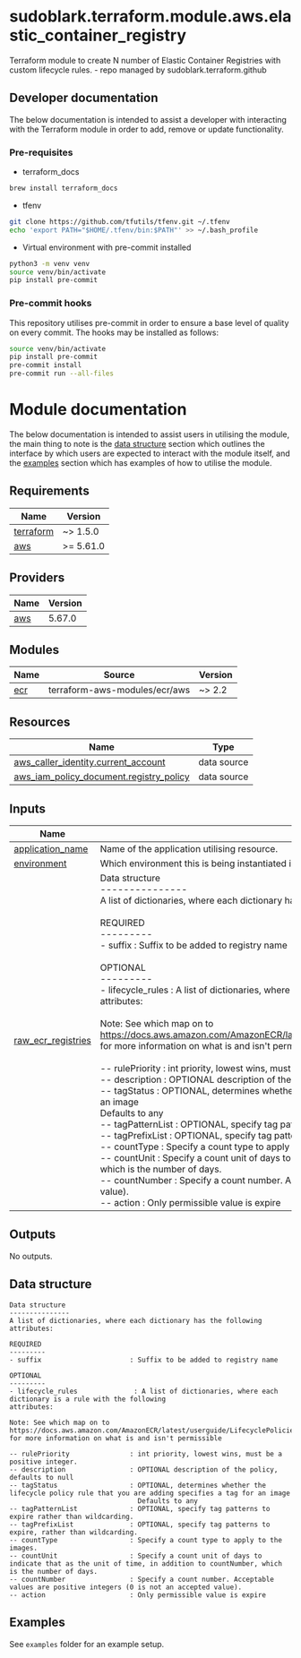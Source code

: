 # sudoblark.terraform.module.aws.elastic_container_registry
Terraform module to create N number of Elastic Container Registries with custom lifecycle rules. - repo managed by sudoblark.terraform.github

## Developer documentation
The below documentation is intended to assist a developer with interacting with the Terraform module in order to add,
remove or update functionality.

### Pre-requisites
* terraform_docs

```sh
brew install terraform_docs
```

* tfenv
```sh
git clone https://github.com/tfutils/tfenv.git ~/.tfenv
echo 'export PATH="$HOME/.tfenv/bin:$PATH"' >> ~/.bash_profile
```

* Virtual environment with pre-commit installed

```sh
python3 -m venv venv
source venv/bin/activate
pip install pre-commit
```
### Pre-commit hooks
This repository utilises pre-commit in order to ensure a base level of quality on every commit. The hooks
may be installed as follows:

```sh
source venv/bin/activate
pip install pre-commit
pre-commit install
pre-commit run --all-files
```

# Module documentation
The below documentation is intended to assist users in utilising the module, the main thing to note is the
[data structure](#data-structure) section which outlines the interface by which users are expected to interact with
the module itself, and the [examples](#examples) section which has examples of how to utilise the module.

<!-- BEGIN_TF_DOCS -->
## Requirements

| Name | Version |
|------|---------|
| <a name="requirement_terraform"></a> [terraform](#requirement\_terraform) | ~> 1.5.0 |
| <a name="requirement_aws"></a> [aws](#requirement\_aws) | >= 5.61.0 |

## Providers

| Name | Version |
|------|---------|
| <a name="provider_aws"></a> [aws](#provider\_aws) | 5.67.0 |

## Modules

| Name | Source | Version |
|------|--------|---------|
| <a name="module_ecr"></a> [ecr](#module\_ecr) | terraform-aws-modules/ecr/aws | ~> 2.2 |

## Resources

| Name | Type |
|------|------|
| [aws_caller_identity.current_account](https://registry.terraform.io/providers/hashicorp/aws/latest/docs/data-sources/caller_identity) | data source |
| [aws_iam_policy_document.registry_policy](https://registry.terraform.io/providers/hashicorp/aws/latest/docs/data-sources/iam_policy_document) | data source |

## Inputs

| Name | Description | Type | Default | Required |
|------|-------------|------|---------|:--------:|
| <a name="input_application_name"></a> [application\_name](#input\_application\_name) | Name of the application utilising resource. | `string` | n/a | yes |
| <a name="input_environment"></a> [environment](#input\_environment) | Which environment this is being instantiated in. | `string` | n/a | yes |
| <a name="input_raw_ecr_registries"></a> [raw\_ecr\_registries](#input\_raw\_ecr\_registries) | Data structure<br>---------------<br>A list of dictionaries, where each dictionary has the following attributes:<br><br>REQUIRED<br>---------<br>- suffix                      : Suffix to be added to registry name<br><br>OPTIONAL<br>---------<br>- lifecycle\_rules              : A list of dictionaries, where each dictionary is a rule with the following<br>attributes:<br><br>Note: See which map on to https://docs.aws.amazon.com/AmazonECR/latest/userguide/LifecyclePolicies.html#lifecycle_policy_parameters<br>for more information on what is and isn't permissible<br><br>-- rulePriority               : int priority, lowest wins, must be a positive integer.<br>-- description                : OPTIONAL description of the policy, defaults to null<br>-- tagStatus                  : OPTIONAL, determines whether the lifecycle policy rule that you are adding specifies a tag for an image<br>                                Defaults to any<br>-- tagPatternList             : OPTIONAL, specify tag patterns to expire rather than wildcarding.<br>-- tagPrefixList              : OPTIONAL, specify tag patterns to expire, rather than wildcarding.<br>-- countType                  : Specify a count type to apply to the images.<br>-- countUnit                  : Specify a count unit of days to indicate that as the unit of time, in addition to countNumber, which is the number of days.<br>-- countNumber                : Specify a count number. Acceptable values are positive integers (0 is not an accepted value).<br>-- action                     : Only permissible value is expire | <pre>list(<br>    object({<br>      suffix = string,<br>      lifecycle_rules = optional(list(<br>        object({<br>          rulePriority : number,<br>          description : optional(string, null),<br>          tagStatus = optional(string, "any"),<br>          tagPatternList : optional(list(string), null),<br>          tagPrefixList : optional(list(string), null),<br>          countType : string,<br>          countUnit : optional(string, null),<br>          countNumber : number,<br>          action : string<br>        })<br>      ), []),<br>    })<br>  )</pre> | n/a | yes |

## Outputs

No outputs.
<!-- END_TF_DOCS -->

## Data structure
```
Data structure
---------------
A list of dictionaries, where each dictionary has the following attributes:

REQUIRED
---------
- suffix                      : Suffix to be added to registry name

OPTIONAL
---------
- lifecycle_rules              : A list of dictionaries, where each dictionary is a rule with the following
attributes:

Note: See which map on to https://docs.aws.amazon.com/AmazonECR/latest/userguide/LifecyclePolicies.html#lifecycle_policy_parameters
for more information on what is and isn't permissible

-- rulePriority               : int priority, lowest wins, must be a positive integer.
-- description                : OPTIONAL description of the policy, defaults to null
-- tagStatus                  : OPTIONAL, determines whether the lifecycle policy rule that you are adding specifies a tag for an image
                                Defaults to any
-- tagPatternList             : OPTIONAL, specify tag patterns to expire rather than wildcarding.
-- tagPrefixList              : OPTIONAL, specify tag patterns to expire, rather than wildcarding.
-- countType                  : Specify a count type to apply to the images.
-- countUnit                  : Specify a count unit of days to indicate that as the unit of time, in addition to countNumber, which is the number of days.
-- countNumber                : Specify a count number. Acceptable values are positive integers (0 is not an accepted value).
-- action                     : Only permissible value is expire
```

## Examples
See `examples` folder for an example setup.

